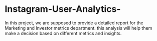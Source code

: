 # Instagram-User-Analytics-
In this project, we are supposed to provide a detailed report for the Marketing and Investor metrics department. this analysis will help them make a decision based on different metrics and  insights.
